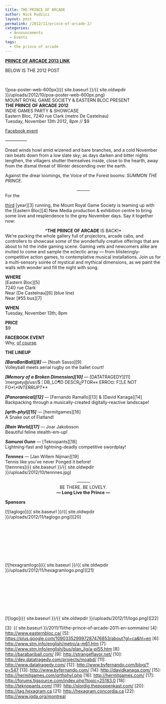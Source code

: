```yaml
---
title: THE PRINCE OF ARCADE
author: Nick Rudzicz
layout: post
permalink: /2012/11/prince-of-arcade-2/
categories:
  - Announcements
  - Events
tags:
  - the prince of arcade
---
```

<span style="text-decoration: underline;"><strong><a href="http://prince.mrgs.ca">****PRINCE OF ARCADE 2013 LINK****</a></strong></span>

BELOW IS THE 2012 POST

&nbsp;

![poa-poster-web-600px]({{ site.baseurl }}/{{ site.oldwpdir }}/uploads/2012/10/poa-poster-web-600px.png)  
MOUNT ROYAL GAME SOCIETY & EASTERN BLOC PRESENT  
**THE PRINCE OF ARCADE 2012**  
INDIE GAMES PARTY & SHOWCASE  
Eastern Bloc, 7240 rue Clark (metro De Castelnau)  
Tuesday, November 13th 2012, 8pm // $9

[Facebook event][1]

—————

Dread winds howl amid wizened and bare branches, and a cold November rain beats down from a low slate sky; as days darken and bitter nights lengthen, the villagers shutter themselves inside, close to the hearth, away from the dismal threat of Winter descending over the earth.

Against the drear loomings, the Voice of the Forest booms: *SUMMON THE PRINCE*.

<center>
  ———
</center>For the 

[third][2] [year][3] running, the Mount Royal Game Society is teaming up with the [Eastern Bloc][4] New Media production & exhibition centre to bring some love and resplendence to the grey November days. Say it together now:

<center>
  *<strong>THE PRINCE OF ARCADE</strong> IS BACK!*
</center>We&#8217;re packing the whole gallery full of projectors, arcade cabs, and controllers to showcase some of the wonderfully creative offerings that are about to hit the indie gaming scene. Gaming vets and newcomers alike are invited to come and sample the eclectic array &#8212; from blisteringly-competitive action games, to contemplative musical installations. Join us for a multi-sensory soirée of mystical and mythical dimensions, as we paint the walls with wonder and fill the night with song.

**WHERE**  
[Eastern Bloc][5]  
7240 rue Clark  
Near [De Castelnau][6] (blue line)  
Near [#55 bus][7]

**WHEN**  
Tuesday, November 13th, 8pm

**PRICE**  
$9

**FACEBOOK EVENT**  
Why, [of course][1].

**THE LINEUP**

***[BaraBariBall][8]*** — [Noah Sasso][9]  
Volleyball meets aerial rugby on the ballet court!  


***[Memory of a Broken Dimension][10]*** — [DATATRAGEDY][11]  
¦mergsey@/usr/$ ¦ DB_LO¶D DESCR¿PTOR«« ERRO¤: F¦¦LE NOT FO\*\\*\*INTERRUPT\*\**  


***[Panoramical][12]*** — [Fernando Ramallo][13] & [David Kanaga][14]  
Backpacking through a musically-created digitally-reactive landscape!  


***[qrth-phyl][15]*** — [hermitgames][16]  
A Snake out of Flatland!  


***[Rain World][17]*** — Joar Jakobsson  
Beautiful feline stealth-em-up!  


***Samurai Gunn*** — [Teknopants][18]  
Lightning-fast and lightning-deadly competitive swordplay!  


***Tennnes*** — [Jan Willem Nijman][19]  
Tennis like you&#8217;ve never Ponged it before!  
![tennnes]({{ site.baseurl }}/{{ site.oldwpdir }}/uploads/2012/10/tennnes.jpg)

<center>
  ———
</center>

<center>
  BE THERE. BE LOVELY.
</center>

<center>
  <strong>— Long Live the Prince —</strong>
</center>

  
**Sponsors**

[![taglogo]({{ site.baseurl }}/{{ site.oldwpdir }}/uploads/2012/11/taglogo.png)][20]

&nbsp;

&nbsp;

&nbsp;

&nbsp;

[![hexagramlogo]({{ site.baseurl }}/{{ site.oldwpdir }}/uploads/2012/11/hexagramlogo.png)][21]

&nbsp;

&nbsp;

&nbsp;

&nbsp;

[![logo]({{ site.baseurl }}/{{ site.oldwpdir }}/uploads/2012/11/logo.png)][22]

<div>



 [1]: https://www.facebook.com/events/413416385392229/
 [2]: http://www.mrgs.ca/?p=115
 [3]: {{ site.baseurl }}/2011/11/the-prince-of-arcade-2011-en-sommaire/
 [4]: http://www.easternbloc.ca/
 [5]: https://plus.google.com/109033529997287476853/about?gl=ca&hl=en
 [6]: http://www.stm.info/english/metro/a-m61.htm
 [7]: http://www.stm.info/english/bus/plan_lig/a-pl55.htm
 [8]: http://barabariball.com/
 [9]: http://strangeflavor.net/
 [10]: http://dev.datatragedy.com/projects/moabd/
 [11]: http://www.datatragedy.com/
 [12]: http://www.byfernando.com/blog/?p=547
 [13]: http://www.byfernando.com/
 [14]: http://davidkanaga.com/
 [15]: http://hermitgames.com/qrthphyl.php
 [16]: http://hermitgames.com/
 [17]: http://forums.tigsource.com/index.php?topic=25183.0
 [18]: http://teknopants.com/
 [19]: http://slordig.thepoppenkast.com/
 [20]: http://tag.hexagram.ca
 [21]: http://hexagram.concordia.ca
 [22]: http://www.igda.org/montreal